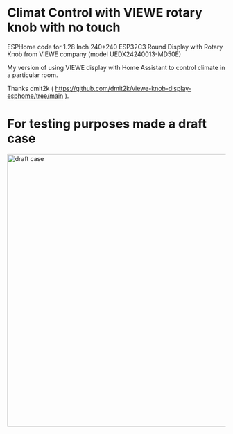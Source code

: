 # Climat Control with VIEWE rotary knob with no touch
ESPHome code for 1.28 Inch 240*240 ESP32C3 Round Display with Rotary Knob from VIEWE company (model UEDX24240013-MD50E)

My version of using VIEWE display with Home Assistant to control climate in a particular room.

Thanks dmit2k ( https://github.com/dmit2k/viewe-knob-display-esphome/tree/main ).

# For testing purposes made a draft case
<img width="628" alt="draft case" src="https://github.com/user-attachments/assets/15dfe8d4-635b-45e5-9a7f-d3bcc4dd9a8f" />
